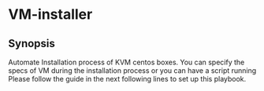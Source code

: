 # VM-installer

## Synopsis

Automate Installation process of KVM centos boxes. You can specify the specs of VM during the installation process or you can have a script running 
Please follow the guide in the next following lines to set up this playbook.

